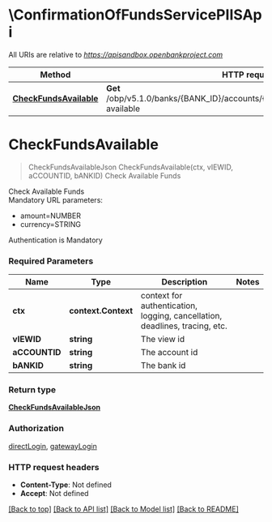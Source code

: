 # \ConfirmationOfFundsServicePIISApi

All URIs are relative to *https://apisandbox.openbankproject.com*

Method | HTTP request | Description
------------- | ------------- | -------------
[**CheckFundsAvailable**](ConfirmationOfFundsServicePIISApi.md#CheckFundsAvailable) | **Get** /obp/v5.1.0/banks/{BANK_ID}/accounts/{ACCOUNT_ID}/{VIEW_ID}/funds-available | Check Available Funds


# **CheckFundsAvailable**
> CheckFundsAvailableJson CheckFundsAvailable(ctx, vIEWID, aCCOUNTID, bANKID)
Check Available Funds

<p>Check Available Funds<br />Mandatory URL parameters:</p><ul><li>amount=NUMBER</li><li>currency=STRING</li></ul><p>Authentication is Mandatory</p>

### Required Parameters

Name | Type | Description  | Notes
------------- | ------------- | ------------- | -------------
 **ctx** | **context.Context** | context for authentication, logging, cancellation, deadlines, tracing, etc.
  **vIEWID** | **string**| The view id | 
  **aCCOUNTID** | **string**| The account id | 
  **bANKID** | **string**| The bank id | 

### Return type

[**CheckFundsAvailableJson**](CheckFundsAvailableJson.md)

### Authorization

[directLogin](../README.md#directLogin), [gatewayLogin](../README.md#gatewayLogin)

### HTTP request headers

 - **Content-Type**: Not defined
 - **Accept**: Not defined

[[Back to top]](#) [[Back to API list]](../README.md#documentation-for-api-endpoints) [[Back to Model list]](../README.md#documentation-for-models) [[Back to README]](../README.md)

